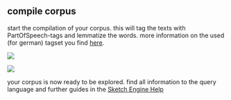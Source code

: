 ## compile corpus
start the compilation of your corpus. this will tag the texts with PartOfSpeech-tags and lemmatize the words. more information on the used (for german) tagset you find [here][1].

![][image-1]

![][image-2]

your corpus is now ready to be explored. find all information to the query language and further guides in the [Sketch Engine Help][2] 

[1]:	https://www.sketchengine.eu/German-rftagger-part-of-speech-tagset/
[2]:	https://www.sketchengine.eu/German-rftagger-part-of-speech-tagset/

[image-1]:	https://ada-sub.dh-index.org/school/api/png/ses-overview/mdb-01-009.png
[image-2]:	https://ada-sub.dh-index.org/school/api/png/ses-overview/mdb-01-010.png